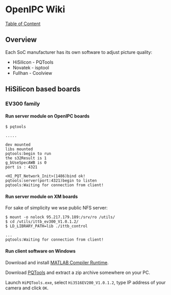 # OpenIPC Wiki
[Table of Content](../README.md)

Overview
--------

Each SoC manufacturer has its own software to adjust picture quality:

* HiSilicon - PQTools
* Novatek - isptool
* Fullhan - Coolview

## HiSilicon based boards

### EV300 family

#### Run server module on OpenIPC boards

```console
$ pqtools

.....

dev mounted
libs mounted
pqtools:begin to run
the s32Result is 1
g_bUseSpecAWB is 0
port is : 4321

<HI_PQT_Network_Init>(1486)bind ok!
pqtools:server(port:4321)begin to listen
pqtools:Waiting for connection from client!
```

#### Run server module on XM boards

For sake of simplicity we wse public NFS server:

```console
$ mount -o nolock 95.217.179.189:/srv/ro /utils/
$ cd /utils/ittb_ev300_V1.0.1.2/
$ LD_LIBRARY_PATH=lib ./ittb_control

...
pqtools:Waiting for connection from client!
```

#### Run client software on Windows

Download and install [MATLAB Compiler Runtime][mcr].

Download [PQTools][pqt] and extract a zip archive somewhere on your PC.

Launch `HiPQTools.exe`, select `Hi3516EV200_V1.0.1.2`, type IP address of your
camera and click `OK`.


[mcr]: https://ssd.mathworks.com/supportfiles/MCR_Runtime/R2012a/MCR_R2012a_win32_installer.exe
[pqt]: https://openipc.org/utilities

